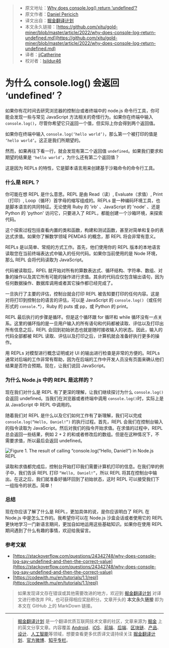 > * 原文地址：[Why does console.log() return ‘undefined’?](https://blog.bitsrc.io/why-does-console-log-return-undefined-e06d44b4d0f8)
> * 原文作者：[Daniel Pericich](https://medium.com/@dpericich)
> * 译文出自：[掘金翻译计划](https://github.com/xitu/gold-miner)
> * 本文永久链接：[https://github.com/xitu/gold-miner/blob/master/article/2022/why-does-console-log-return-undefined.md](https://github.com/xitu/gold-miner/blob/master/article/2022/why-does-console-log-return-undefined.md)
> * 译者：[jjCatherine](https://github.com/xyj1020)
> * 校对者：[Isildur46](https://github.com/Isildur46)

# 为什么 console.log() 会返回 ‘undefined’？

如果你有花时间去研究浏览器的控制台或者终端中的 node.js 命令行工具，你可能会发现一些与常见 JavaScript 方法相关的奇怪行为。如果你在终端中输入 `console.log()`，尽管你希望它只返回一个值，但实际上你会得到两个返回值。

如果你在终端中输入 `console.log(‘hello world’)`，那么第一个被打印的值是 `‘hello world’`。这正是我们所期望的。

然而，如果再往下看一行，就会发现有第二个返回值 `undefined`。如果我们要求和期望的结果是 `‘hello world’`，为什么还有第二个返回值？

这是因为 REPLs 的特性，它是脚本语言用来创建基于沙箱命令的命令行工具。

### 什么是 REPL？

你可能在想 REPL 是什么意思。REPL 是由 Read（读）, Evaluate（求值）, Print（打印）, Loop（循环）首字母的缩写组成的。REPLs 是一种编码环境工具，也是脚本语言的共同特征。无论使用 Ruby 的 'irb' 、JavaScript 的 'node' 、还是 Python 的 'python' 访问它，只要进入了 REPL，都能创建一个沙箱环境，来探索代码。

这个探索过程包括查看内置的类和函数，构建和测试函数，甚至对简单和复杂的表达式求值。如果你了解数学领域 PEMDAS 的概念，那 REPL 将会非常有意义。

REPLs 是以简单、常规的方式工作。首先，他们使用你的 REPL 版本的本地语言读取您在当前终端表达式中输入的任何代码。如果你当前使用的是 Node 环境，那么 REPL 会将代码读取为 JavaScript。

代码被读取后，RPEL 就开始对所有的算数表达式、循环结构、字符串、数组、对象的操作以及其它所有可能的操作进行求值。其余的代码应仅包含输出语句，因为任何数据操作、数据库调用或者其它操作都已经完成了。

一旦执行了主要的评估，控制台就会打印 REPL 被告知要打印的任何内容。这是对将打印到控制台的语言的评估，可以是 JavaScript 的 `console.log()`（或任何形式的 `console.`*），Ruby 的 puts 或 pp，或 Python 的 print。

REPL 最后执行的步骤是循环。但是这个循环跟 for 循环和 while 循环没有一点关系。这里的循环指的是一旦用户输入的所有语句和代码都被读取、评估以及打印出所有信息之后，REPL 会回到初始状态也就是随时接收输入的状态。因此，输入的代码全部都被 REPL 读取、评估以及打印之后，计算机就会准备好执行更多的操作。

用 REPLs 对模型进行概念证明或对 UI 的输出进行检查是非常的方便的。REPLs 通常对后端的工作非常有帮助，因为在后端的工作中开发人员没有页面来确认他们结果是否符合预期。现在，让我们说回 JavaScript。

### 为什么 Node.js 中的 REPL 是这样的？

现在我们对什么是 REPL 有了更深的理解，让我们继续探讨为什么 `console.log()` 会返回 undefined。当我们在浏览器或者终端中调用 `console.log()`时，实际上是从 JavaScript 中 REPL 中调用的。

随着我们对 REPL 是什么以及它们如何工作有了新理解，我们可以完成 `console.log(“Hello, Daniel!”)` 的执行过程。首先，REPL 会我们在控制台输入的指令读取为 JavaScript。然后对我们的指令开始求值。在求值的过程中，REPL 总会返回一些结果，例如 2 + 2 的和或者修改后的数组。但是在这种情况下，不需要求值，所以最后会返回 undefined。

![Figure 1. The result of calling “console.log(“Hello, Daniel!”) in Node.js REPL](https://cdn-images-1.medium.com/max/2000/1*oRXhxIJaSy_meLMsIxXjdw.png)

读取和求值都完成后，控制台开始打印我们需要计算机打印的信息。在我们举的例子中，我们告诉 REPL 打印 `“Hello, Daniel!”`，所以 REPL 将其在控制台中输出。在这之后，我们就准备好循环回到了初始状态，这时 REPL 可以接受我们下一组指令的状态。简单！

### 总结

现在你应该了解了什么是 REPL，更加具体的说，是你应该明白了 REPL 在 Node.js 中是怎么工作的。我希望你可以在 Node.js 沙盒会话或者使用它的 REPL 更快地学习一门新语言期间，更加自如地运用这些基础知识。如果你在使用 REPL 期间遇到了什么有趣的事情，欢迎给我留言。

### 参考文献

* [https://stackoverflow.com/questions/24342748/why-does-console-log-say-undefined-and-then-the-correct-value](https://stackoverflow.com/questions/24342748/why-does-console-log-say-undefined-and-then-the-correct-value)
* [https://codewith.mu/en/tutorials/1.1/repl](https://codewith.mu/en/tutorials/1.1/repl)

> 如果发现译文存在错误或其他需要改进的地方，欢迎到 [掘金翻译计划](https://github.com/xitu/gold-miner) 对译文进行修改并 PR，也可获得相应奖励积分。文章开头的 **本文永久链接** 即为本文在 GitHub 上的 MarkDown 链接。

---

> [掘金翻译计划](https://github.com/xitu/gold-miner) 是一个翻译优质互联网技术文章的社区，文章来源为 [掘金](https://juejin.im) 上的英文分享文章。内容覆盖 [Android](https://github.com/xitu/gold-miner#android)、[iOS](https://github.com/xitu/gold-miner#ios)、[前端](https://github.com/xitu/gold-miner#前端)、[后端](https://github.com/xitu/gold-miner#后端)、[区块链](https://github.com/xitu/gold-miner#区块链)、[产品](https://github.com/xitu/gold-miner#产品)、[设计](https://github.com/xitu/gold-miner#设计)、[人工智能](https://github.com/xitu/gold-miner#人工智能)等领域，想要查看更多优质译文请持续关注 [掘金翻译计划](https://github.com/xitu/gold-miner)、[官方微博](http://weibo.com/juejinfanyi)、[知乎专栏](https://zhuanlan.zhihu.com/juejinfanyi)。

